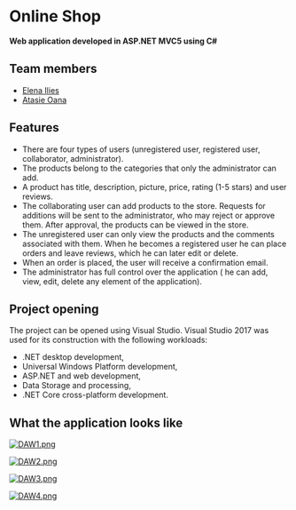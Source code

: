 # Online Shop
 **Web application developed in ASP.NET MVC5 using C#**

## Team members

* [Elena Ilies](https://github.com/elenailies) 
* [Atasie Oana](https://github.com/AtasieOana)

## Features
* There are four types of users (unregistered user, registered user, collaborator, administrator).
* The products belong to the categories that only the administrator can add.
* A product has title, description, picture, price, rating (1-5 stars) and user reviews.
* The collaborating user can add products to the store. Requests for additions will be sent to the administrator, who may reject or approve them. After approval, the products can be viewed in the store.
* The unregistered user can only view the products and the comments associated with them. When he becomes a registered user he can place orders and leave reviews, which he can later edit or delete.
* When an order is placed, the user will receive a confirmation email.
* The administrator has full control over the application ( he can add, view, edit, delete any element of the application).

## Project opening
The project can be opened using Visual Studio. Visual Studio 2017 was used for its construction with the following workloads: 
* .NET desktop development, 
* Universal Windows Platform development, 
* ASP.NET and web development, 
* Data Storage and processing, 
* .NET Core cross-platform development.

## What the application looks like

[![DAW1.png](https://i.postimg.cc/fkQSLPjp/DAW1.png)](https://postimg.cc/SYVx1DPf)

[![DAW2.png](https://i.postimg.cc/RCy8Sx2h/DAW2.png)](https://postimg.cc/6TVzcgWx)

[![DAW3.png](https://i.postimg.cc/J4XFtdWq/DAW3.png)](https://postimg.cc/XpVLzLqG)

[![DAW4.png](https://i.postimg.cc/K8rsDkj3/DAW4.png)](https://postimg.cc/BjbgqvxJ)


